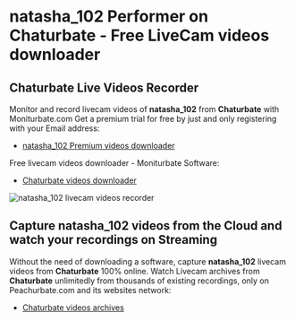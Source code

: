 # natasha_102 Performer on Chaturbate - Free LiveCam videos downloader

## Chaturbate Live Videos Recorder

Monitor and record livecam videos of **natasha_102** from **Chaturbate** with Moniturbate.com
Get a premium trial for free by just and only registering with your Email address:
* [natasha_102 Premium videos downloader](https://moniturbate.com/request-demo-licence-key.html)

Free livecam videos downloader - Moniturbate Software:
* [Chaturbate videos downloader](https://moniturbate.com/moniturbate-download-software.html)

![natasha_102 livecam videos recorder](https://peachurnet.com/templates/moniturbate-software.png)


## Capture natasha_102 videos from the Cloud and watch your recordings on Streaming

Without the need of downloading a software, capture **natasha_102** livecam videos from **Chaturbate** 100% online.
Watch Livecam archives from **Chaturbate** unlimitedly from thousands of existing recordings, only on Peachurbate.com and its websites network:
* [Chaturbate videos archives](https://peachurnet.com/)
